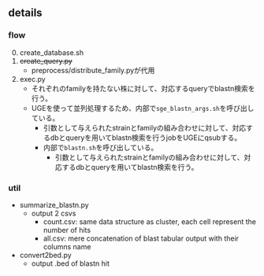 ## details
### flow

0. create_database.sh
0. ~~create_query.py~~
    * preprocess/distribute_family.pyが代用
0. exec.py
    * それぞれのfamilyを持たない株に対して、対応するqueryでblastn検索を行う。
    * UGEを使って並列処理するため、内部で`sge_blastn_args.sh`を呼び出している。
        * 引数として与えられたstrainとfamilyの組み合わせに対して、対応するdbとqueryを用いてblastn検索を行うjobをUGEにqsubする。
        * 内部で`blastn.sh`を呼び出している。
            * 引数として与えられたstrainとfamilyの組み合わせに対して、対応するdbとqueryを用いてblastn検索を行う。

### util
* summarize_blastn.py
    * output 2 csvs
        * count.csv: same data structure as cluster, each cell represent the number of hits
        * all.csv: mere concatenation of blast tabular output with their columns name
* convert2bed.py
    * output .bed of blastn hit
